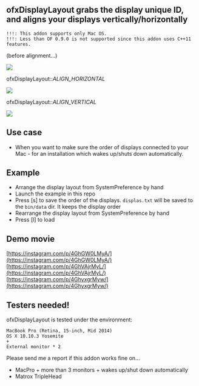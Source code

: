 ## ofxDisplayLayout grabs the display unique ID, and aligns your displays vertically/horizontally

	!!!: This addon supports only Mac OS.
	!!!: Less than OF 0.9.0 is not supported since this addon uses C++11 features.

(before alignment...)

![](https://41.media.tumblr.com/ab739141c067b09596b15f1c4231bb29/tumblr_nq6mdiK2lC1s2up8jo1_540.png)

ofxDisplayLayout::*ALIGN_HORIZONTAL*

![](https://41.media.tumblr.com/55d5d0a387c0335654baca85365d6a2f/tumblr_nq6mdiK2lC1s2up8jo3_400.png)

ofxDisplayLayout::*ALIGN_VERTICAL*

![](https://36.media.tumblr.com/0489db34974f70d866b67c9b0f44c3ce/tumblr_nq6mdiK2lC1s2up8jo2_400.png)


## Use case
- When you want to make sure the order of displays connected to your Mac - for an installation which wakes up/shuts down automatically.


## Example
- Arrange the display layout from SystemPreference by hand
- Launch the example in this repo
- Press [s] to save the order of the displays. `displas.txt` will be saved to the `bin/data` dir. It keeps the display order
- Rearrange the display layout from SystemPreference by hand
- Press [l] to load


## Demo movie
[https://instagram.com/p/4GhGW0LMyA/](https://instagram.com/p/4GhGW0LMyA/)
[https://instagram.com/p/4GhVAjrMyL/](https://instagram.com/p/4GhVAjrMyL/)
[https://instagram.com/p/4GhyxgrMyw/](https://instagram.com/p/4GhyxgrMyw/)


## Testers needed!

ofxDisplayLayout is tested under the environment:
	
	MacBook Pro (Retina, 15-inch, Mid 2014)
	OS X 10.10.3 Yosemite
	+
	External monitor * 2

Please send me a report if this addon works fine on...

- MacPro + more than 3 monitors + wakes up/shut down automatically
- Matrox TripleHead